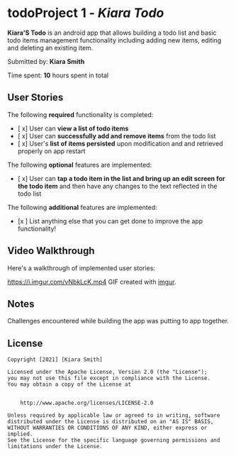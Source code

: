# todoProject 1 - *Kiara Todo*

**Kiara'S Todo** is an android app that allows building a todo list and basic todo items management functionality including adding new items, editing and deleting an existing item.

Submitted by: **Kiara Smith**

Time spent: **10** hours spent in total

## User Stories

The following **required** functionality is completed:

* [ x] User can **view a list of todo items**
* [ x] User can **successfully add and remove items** from the todo list
* [ x] User's **list of items persisted** upon modification and and retrieved properly on app restart

The following **optional** features are implemented:

* [ x] User can **tap a todo item in the list and bring up an edit screen for the todo item** and then have any changes to the text reflected in the todo list

The following **additional** features are implemented:

* [x ] List anything else that you can get done to improve the app functionality!

## Video Walkthrough

Here's a walkthrough of implemented user stories:

https://i.imgur.com/vNbkLcK.mp4
GIF created with [imgur](http://www.cockos.com/licecap/).

## Notes

Challenges encountered while building the app was putting to app together.

## License

    Copyright [2021] [Kiara Smith]

    Licensed under the Apache License, Version 2.0 (the "License");
    you may not use this file except in compliance with the License.
    You may obtain a copy of the License at
    

        http://www.apache.org/licenses/LICENSE-2.0

    Unless required by applicable law or agreed to in writing, software
    distributed under the License is distributed on an "AS IS" BASIS,
    WITHOUT WARRANTIES OR CONDITIONS OF ANY KIND, either express or implied.
    See the License for the specific language governing permissions and
    limitations under the License.
